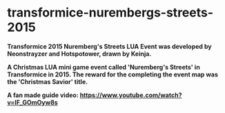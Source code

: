 # transformice-nurembergs-streets-2015
<b>Transformice 2015 Nuremberg's Streets LUA Event was developed by Neonstrayzer and Hotspotower, drawn by Keinja.<b>

A Christmas LUA mini game event called 'Nuremberg's Streets' in Transformice in 2015. The reward for the completing the event map was the 'Christmas Savior' title. 

A fan made guide video: https://www.youtube.com/watch?v=lF_GOmOyw8s
